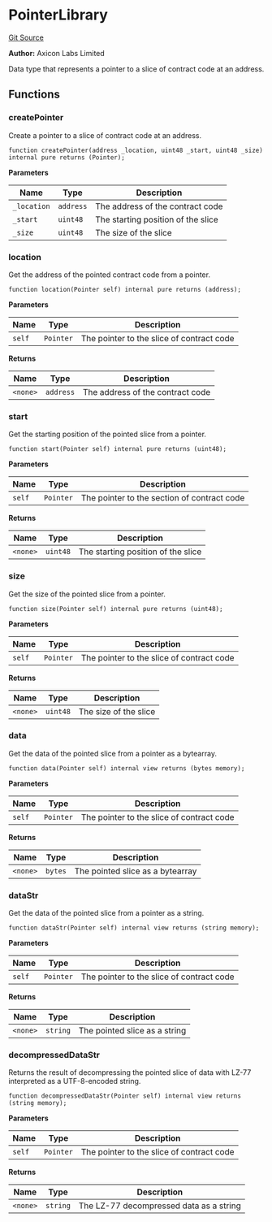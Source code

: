 # PointerLibrary
[Git Source](https://github.com/panoptic-labs/panoptic-v1-core-private/blob/43b745d55cc99a535a2ac086cddc74a3b26c5fba/contracts/types/Pointer.sol)

**Author:**
Axicon Labs Limited

Data type that represents a pointer to a slice of contract code at an address.


## Functions
### createPointer

Create a pointer to a slice of contract code at an address.


```solidity
function createPointer(address _location, uint48 _start, uint48 _size) internal pure returns (Pointer);
```
**Parameters**

|Name|Type|Description|
|----|----|-----------|
|`_location`|`address`|The address of the contract code|
|`_start`|`uint48`|The starting position of the slice|
|`_size`|`uint48`|The size of the slice|


### location

Get the address of the pointed contract code from a pointer.


```solidity
function location(Pointer self) internal pure returns (address);
```
**Parameters**

|Name|Type|Description|
|----|----|-----------|
|`self`|`Pointer`|The pointer to the slice of contract code|

**Returns**

|Name|Type|Description|
|----|----|-----------|
|`<none>`|`address`|The address of the contract code|


### start

Get the starting position of the pointed slice from a pointer.


```solidity
function start(Pointer self) internal pure returns (uint48);
```
**Parameters**

|Name|Type|Description|
|----|----|-----------|
|`self`|`Pointer`|The pointer to the section of contract code|

**Returns**

|Name|Type|Description|
|----|----|-----------|
|`<none>`|`uint48`|The starting position of the slice|


### size

Get the size of the pointed slice from a pointer.


```solidity
function size(Pointer self) internal pure returns (uint48);
```
**Parameters**

|Name|Type|Description|
|----|----|-----------|
|`self`|`Pointer`|The pointer to the slice of contract code|

**Returns**

|Name|Type|Description|
|----|----|-----------|
|`<none>`|`uint48`|The size of the slice|


### data

Get the data of the pointed slice from a pointer as a bytearray.


```solidity
function data(Pointer self) internal view returns (bytes memory);
```
**Parameters**

|Name|Type|Description|
|----|----|-----------|
|`self`|`Pointer`|The pointer to the slice of contract code|

**Returns**

|Name|Type|Description|
|----|----|-----------|
|`<none>`|`bytes`|The pointed slice as a bytearray|


### dataStr

Get the data of the pointed slice from a pointer as a string.


```solidity
function dataStr(Pointer self) internal view returns (string memory);
```
**Parameters**

|Name|Type|Description|
|----|----|-----------|
|`self`|`Pointer`|The pointer to the slice of contract code|

**Returns**

|Name|Type|Description|
|----|----|-----------|
|`<none>`|`string`|The pointed slice as a string|


### decompressedDataStr

Returns the result of decompressing the pointed slice of data with LZ-77 interpreted as a UTF-8-encoded string.


```solidity
function decompressedDataStr(Pointer self) internal view returns (string memory);
```
**Parameters**

|Name|Type|Description|
|----|----|-----------|
|`self`|`Pointer`|The pointer to the slice of contract code|

**Returns**

|Name|Type|Description|
|----|----|-----------|
|`<none>`|`string`|The LZ-77 decompressed data as a string|


